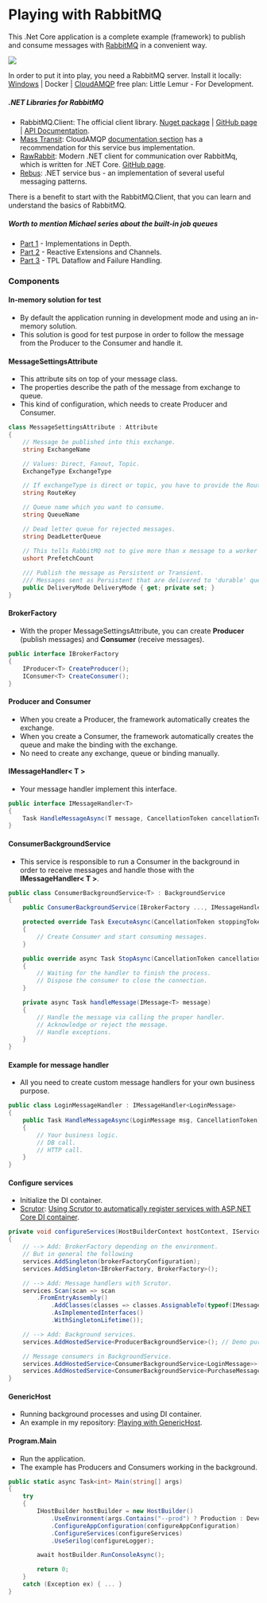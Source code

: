 # Playing with RabbitMQ

This .Net Core application is a complete example (framework) to publish and consume messages with [RabbitMQ](https://www.rabbitmq.com "RabbitMQ") in a convenient way.

![](https://www.cloudamqp.com/img/docs/camqp.png)

In order to put it into play, you need a RabbitMQ server. Install it locally: [Windows](http://www.rabbitmq.com/install-windows.html "Windows") |  Docker | [CloudAMQP](https://www.cloudamqp.com/plans.html "CloudAMQP") free plan: Little Lemur - For Development.

##### .NET Libraries for RabbitMQ
- RabbitMQ.Client: The official client library. [Nuget package](https://www.nuget.org/packages/RabbitMQ.Client "Nuget package") | [GitHub page](https://github.com/rabbitmq/rabbitmq-dotnet-client "GitHub page") | [API Documentation](https://rabbitmq.github.io/rabbitmq-dotnet-client/index.html "API Documentation").
- [Mass Transit](http://masstransit-project.com "Mass Transit"): CloudAMQP [documentation section](https://www.cloudamqp.com/docs/index.html "documentation section") has a recommendation for this service bus implementation.
- [RawRabbit](https://rawrabbit.readthedocs.io/en/master "RawRabbit"): Modern .NET client for communication over RabbitMq, which is written for .NET Core. [GitHub page](https://github.com/pardahlman/RawRabbit "GitHub page").
- [Rebus](https://rebus.fm/ "Rebus"): .NET service bus - an implementation of several useful messaging patterns.

There is a benefit to start with the RabbitMQ.Client, that you can learn and understand the basics of RabbitMQ.

##### Worth to mention Michael series about the built-in job queues
- [Part 1](https://michaelscodingspot.com/c-job-queues/ "Part 1") - Implementations in Depth.
- [Part 2](https://michaelscodingspot.com/c-job-queues-with-reactive-extensions-and-channels/ "Part 2") - Reactive Extensions and Channels.
- [Part 3](https://michaelscodingspot.com/c-job-queues-part-3-with-tpl-dataflow-and-failure-handling/ "Part 3") - TPL Dataflow and Failure Handling.

### Components
#### In-memory solution for test
- By default the application running in development mode and using an in-memory solution.
- This solution is good for test purpose in order to follow the message from the Producer to the Consumer and handle it.

#### MessageSettingsAttribute
- This attribute sits on top of your message class.
- The properties describe the path of the message from exchange to queue.
- This kind of configuration, which needs to create Producer and Consumer.

```csharp
class MessageSettingsAttribute : Attribute
{
    // Message be published into this exchange.
    string ExchangeName

    // Values: Direct, Fanout, Topic.
    ExchangeType ExchangeType

    // If exchangeType is direct or topic, you have to provide the RouteKey.
    string RouteKey

    // Queue name which you want to consume.
    string QueueName

    // Dead letter queue for rejected messages.
    string DeadLetterQueue

    // This tells RabbitMQ not to give more than x message to a worker at a time.
    ushort PrefetchCount
    
    /// Publish the message as Persistent or Transient.
    /// Messages sent as Persistent that are delivered to 'durable' queues will be logged to disk.
    public DeliveryMode DeliveryMode { get; private set; }
}
```

#### BrokerFactory
- With the proper MessageSettingsAttribute, you can create **Producer** (publish messages) and **Consumer** (receive messages).

```csharp
public interface IBrokerFactory
{
    IProducer<T> CreateProducer();
    IConsumer<T> CreateConsumer();
}
```

#### Producer and Consumer
- When you create a Producer, the framework automatically creates the exchange.
- When you create a Consumer, the framework automatically creates the queue and make the binding with the exchange.
- No need to create any exchange, queue or binding manually.

#### IMessageHandler< T >
- Your message handler implement this interface.

```csharp
public interface IMessageHandler<T>
{
    Task HandleMessageAsync(T message, CancellationToken cancellationToken);
}
```

#### ConsumerBackgroundService
- This service is responsible to run a Consumer in the background in order to receive messages and handle those with the **IMessageHandler< T >**.

```csharp
public class ConsumerBackgroundService<T> : BackgroundService
{
    public ConsumerBackgroundService(IBrokerFactory ..., IMessageHandler<T> ...)

    protected override Task ExecuteAsync(CancellationToken stoppingToken)
    {
        // Create Consumer and start consuming messages.
    }

    public override async Task StopAsync(CancellationToken cancellationToken)
    {
        // Waiting for the handler to finish the process.
        // Dispose the consumer to close the connection.
    }

    private async Task handleMessage(IMessage<T> message)
    {
        // Handle the message via calling the proper handler.
        // Acknowledge or reject the message.
        // Handle exceptions.
    }
}
```

#### Example for message handler
- All you need to create custom message handlers for your own business purpose.

```csharp
public class LoginMessageHandler : IMessageHandler<LoginMessage>
{
    public Task HandleMessageAsync(LoginMessage msg, CancellationToken)
    {
        // Your business logic.
        // DB call.
        // HTTP call.
    }
}
```

#### Configure services
- Initialize the DI container.
- [Scrutor](https://github.com/khellang/Scrutor "Scrutor"): [Using Scrutor to automatically register services with ASP.NET Core DI container](https://andrewlock.net/using-scrutor-to-automatically-register-your-services-with-the-asp-net-core-di-container "Using Scrutor to automatically register services with ASP.NET Core DI container").

```csharp
private void configureServices(HostBuilderContext hostContext, IServiceCollection services)
{
    // --> Add: BrokerFactory depending on the environment.
    // But in general the following
    services.AddSingleton(brokerFactoryConfiguration);
    services.AddSingleton<IBrokerFactory, BrokerFactory>();

    // --> Add: Message handlers with Scrutor.
    services.Scan(scan => scan
        .FromEntryAssembly()
            .AddClasses(classes => classes.AssignableTo(typeof(IMessageHandler<>)))ó
            .AsImplementedInterfaces()
            .WithSingletonLifetime());

    // --> Add: Background services.
    services.AddHostedService<ProducerBackgroundService>(); // Demo purpose.

    // Message consumers in BackgroundService.
    services.AddHostedService<ConsumerBackgroundService<LoginMessage>>();
    services.AddHostedService<ConsumerBackgroundService<PurchaseMessage>>();
}
```
#### GenericHost
- Running background processes and using DI container.
- An example in my repository: [Playing with GenericHost](https://github.com/19balazs86/PlayingWithGenericHost "Playing with GenericHost").

#### Program.Main
- Run the application.
- The example has Producers and Consumers working in the background.

```csharp
public static async Task<int> Main(string[] args)
{
    try
    {
        IHostBuilder hostBuilder = new HostBuilder()
            .UseEnvironment(args.Contains("--prod") ? Production : Development)
            .ConfigureAppConfiguration(configureAppConfiguration)
            .ConfigureServices(configureServices)
            .UseSerilog(configureLogger);

        await hostBuilder.RunConsoleAsync();

        return 0;
    }
    catch (Exception ex) { ... }
}
```
